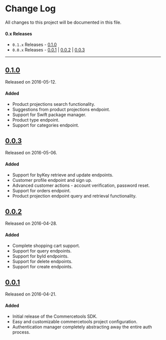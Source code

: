 # Change Log
All changes to this project will be documented in this file.

#### 0.x Releases
- `0.1.x` Releases - [0.1.0](#010)
- `0.0.x` Releases - [0.0.1](#001) | [0.0.2](#002) | [0.0.3](#003)

---

## [0.1.0](https://github.com/sphereio/commercetools-ios-sdk/releases/tag/0.1.0)
Released on 2016-05-12.

#### Added
- Product projections search functionality.
- Suggestions from product projections endpoint.
- Support for Swift package manager.
- Product type endpoint.
- Support for categories endpoint.

## [0.0.3](https://github.com/sphereio/commercetools-ios-sdk/releases/tag/0.0.3)
Released on 2016-05-06.

#### Added
- Support for byKey retrieve and update endpoints.
- Customer profile endpoint and sign up.
- Advanced customer actions - account verification, password reset.
- Support for orders endpoint.
- Product projection endpoint query and retrieval functionality.

## [0.0.2](https://github.com/sphereio/commercetools-ios-sdk/releases/tag/0.0.2)
Released on 2016-04-28.

#### Added
- Complete shopping cart support.
- Support for query endpoints.
- Support for byId endpoints.
- Support for delete endpoints.
- Support for create endpoints.

## [0.0.1](https://github.com/sphereio/commercetools-ios-sdk/releases/tag/0.0.1)
Released on 2016-04-21.

#### Added
- Initial release of the Commercetools SDK.
- Easy and customizable commercetools project configuration.
- Authentication manager completely abstracting away the entire auth process.